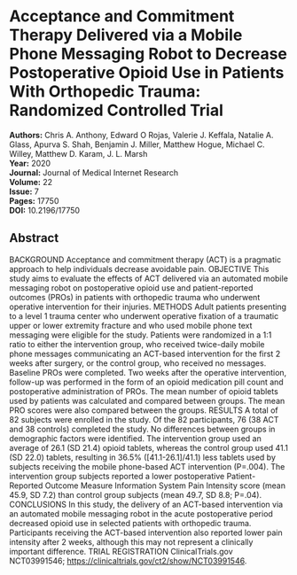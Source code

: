 # Acceptance and Commitment Therapy Delivered via a Mobile Phone Messaging Robot to Decrease Postoperative Opioid Use in Patients With Orthopedic Trauma: Randomized Controlled Trial

**Authors:** Chris A. Anthony, Edward O Rojas, Valerie J. Keffala, Natalie A. Glass, Apurva S. Shah, Benjamin J. Miller, Matthew Hogue, Michael C. Willey, Matthew D. Karam, J. L. Marsh  
**Year:** 2020  
**Journal:** Journal of Medical Internet Research  
**Volume:** 22  
**Issue:** 7  
**Pages:** 17750  
**DOI:** 10.2196/17750  

## Abstract
BACKGROUND Acceptance and commitment therapy (ACT) is a pragmatic approach to help individuals decrease avoidable pain. OBJECTIVE This study aims to evaluate the effects of ACT delivered via an automated mobile messaging robot on postoperative opioid use and patient-reported outcomes (PROs) in patients with orthopedic trauma who underwent operative intervention for their injuries. METHODS Adult patients presenting to a level 1 trauma center who underwent operative fixation of a traumatic upper or lower extremity fracture and who used mobile phone text messaging were eligible for the study. Patients were randomized in a 1:1 ratio to either the intervention group, who received twice-daily mobile phone messages communicating an ACT-based intervention for the first 2 weeks after surgery, or the control group, who received no messages. Baseline PROs were completed. Two weeks after the operative intervention, follow-up was performed in the form of an opioid medication pill count and postoperative administration of PROs. The mean number of opioid tablets used by patients was calculated and compared between groups. The mean PRO scores were also compared between the groups. RESULTS A total of 82 subjects were enrolled in the study. Of the 82 participants, 76 (38 ACT and 38 controls) completed the study. No differences between groups in demographic factors were identified. The intervention group used an average of 26.1 (SD 21.4) opioid tablets, whereas the control group used 41.1 (SD 22.0) tablets, resulting in 36.5% ([41.1-26.1]/41.1) less tablets used by subjects receiving the mobile phone-based ACT intervention (P=.004). The intervention group subjects reported a lower postoperative Patient-Reported Outcome Measure Information System Pain Intensity score (mean 45.9, SD 7.2) than control group subjects (mean 49.7, SD 8.8; P=.04). CONCLUSIONS In this study, the delivery of an ACT-based intervention via an automated mobile messaging robot in the acute postoperative period decreased opioid use in selected patients with orthopedic trauma. Participants receiving the ACT-based intervention also reported lower pain intensity after 2 weeks, although this may not represent a clinically important difference. TRIAL REGISTRATION ClinicalTrials.gov NCT03991546; https://clinicaltrials.gov/ct2/show/NCT03991546.

